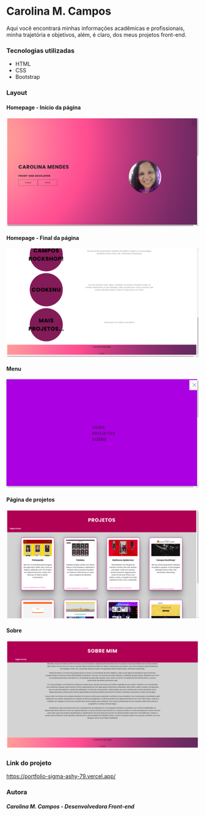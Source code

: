 # Carolina M. Campos

Aqui você encontrará minhas informações acadêmicas e profissionais, minha trajetória e objetivos, além, é claro, dos meus projetos front-end. 


### Tecnologias utilizadas
- HTML
- CSS
- Bootstrap

### Layout

#### Homepage - Início da página

<img src="./assets/prints/homepage-inicio.png" />


#### Homepage - Final da página

<img src="./assets/prints/homepage-final.png" />

#### Menu

<img src="./assets/prints/menu.png" />


#### Página de projetos

<img src="./assets/prints/projetos.png" />


#### Sobre

<img src="./assets/prints/sobre.png" />

### Link do projeto
https://portfolio-sigma-ashy-79.vercel.app/

### Autora

##### Carolina M. Campos - Desenvolvedora Front-end
